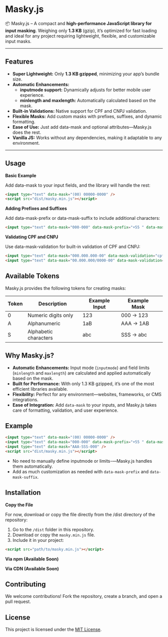 # Masky.js

📦 Masky.js – A compact and **high-performance JavaScript library for input masking**. Weighing only **1.3 KB** (gzip), it’s optimized for fast loading and ideal for any project requiring lightweight, flexible, and customizable input masks.

---

## Features
- **Super Lightweight:** Only **1.3 KB gzipped**, minimizing your app’s bundle size.
- **Automatic Enhancements:**
    - **inputmode support:** Dynamically adjusts for better mobile user experience.
    - **minlength and maxlength:** Automatically calculated based on the mask.
- **Built-in Validations:** Native support for CPF and CNPJ validation.
- **Flexible Masks:** Add custom masks with prefixes, suffixes, and dynamic formatting.
- **Ease of Use:** Just add data-mask and optional attributes—Masky.js does the rest.
- **Vanilla JS:** Works without any dependencies, making it adaptable to any environment.

---

## Usage

**Basic Example**

Add data-mask to your input fields, and the library will handle the rest:

```html
<input type="text" data-mask="(00) 00000-0000" />
<script src="dist/masky.min.js"></script>
```

**Adding Prefixes and Suffixes**

Add data-mask-prefix or data-mask-suffix to include additional characters:

```html
<input type="text" data-mask="000-000" data-mask-prefix="+55 " data-mask-suffix=" ext" />
```

**Validating CPF and CNPJ**

Use data-mask-validation for built-in validation of CPF and CNPJ:

```html
<input type="text" data-mask="000.000.000-00" data-mask-validation="cpf" />
<input type="text" data-mask="00.000.000/0000-00" data-mask-validation="cnpj" />
```

## Available Tokens

Masky.js provides the following tokens for creating masks:

| Token | Description           | Example Input | Example Mask |   |
|-------|-----------------------|---------------|--------------|---|
| 0     | Numeric digits only   | 123           | 000 → 123    |   |
| A     | Alphanumeric          | 1aB           | AAA → 1AB    |   |
| S     | Alphabetic characters | abc           | SSS → abc    |   |

## Why Masky.js?

- **Automatic Enhancements:** Input mode (`inputmode`) and field limits (`minlength` and `maxlength`) are calculated and applied automatically based on the mask.
- **Built for Performance:** With only 1.3 KB gzipped, it’s one of the most efficient libraries available.
- **Flexibility:** Perfect for any environment—websites, frameworks, or CMS integrations.
- **Ease of Integration:** Add `data-mask` to your inputs, and Masky.js takes care of formatting, validation, and user experience.

## Example

```html
<input type="text" data-mask="(00) 00000-0000" />
<input type="text" data-mask="000-000" data-mask-prefix="+55 " data-mask-suffix=" ext" />
<input type="text" data-mask="AAA-SSS-000" />
<script src="dist/masky.min.js"></script>
```

- No need to manually define inputmode or limits-—Masky.js handles them automatically.
- Add as much customization as needed with `data-mask-prefix` and `data-mask-suffix`.

## Installation

**Copy the File**

For now, download or copy the file directly from the /dist directory of the repository:

1.	Go to the `/dist` folder in this repository.
2.	Download or copy the `masky.min.js` file.
3.	Include it in your project:

```html
<script src="path/to/masky.min.js"></script>
```

**Via npm (Available Soon)**

**Via CDN (Available Soon)**

## Contributing
We welcome contributions! Fork the repository, create a branch, and open a pull request.

## License
This project is licensed under the [MIT License](https://mit-license.org/).
